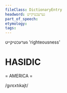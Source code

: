 ```yaml
---
fileClass: DictionaryEntry
headword: גערעכטיקייט
part_of_speech: 
etymology: 
tags: 
---
```

גערעכטיקייט
'righteousness'

HASIDIC
=======
= AMERICA = 

/gɩrɛxtɩkajt/